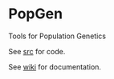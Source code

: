 # PopGen
Tools for Population Genetics

See [src](https://github.com/scrameri/PopGen/src) for code.

See [wiki](https://github.com/scrameri/PopGen/wiki) for documentation.
